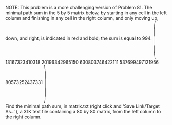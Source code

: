   NOTE: This problem is a more challenging version of Problem 81.  The minimal path sum in the 5 by 5 matrix below, by starting in any cell in the left column and finishing in any cell in the right column, and only moving up, down, and right, is indicated in red and bold; the sum is equal to 994.        <img src='images/bracket_left.gif' width='8' height='120' alt='' align='middle' /><br />        13167323410318      20196342965150      630803746422111      537699497121956      80573252437331        <img src='images/bracket_right.gif' width='8' height='120' alt='' align='middle' /><br />        Find the minimal path sum, in matrix.txt (right click and 'Save Link/Target As...'), a 31K text file containing a 80 by 80 matrix, from the left column to the right column.    
